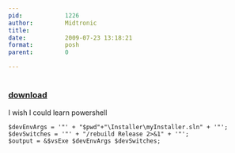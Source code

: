 ```yaml
---
pid:            1226
author:         Midtronic
title:          
date:           2009-07-23 13:18:21
format:         posh
parent:         0

---
```


# 

### [download](//scripts/1226.ps1)

I wish I could learn powershell

```posh
$devEnvArgs = '"' + "$pwd"+"\Installer\myInstaller.sln" + '"';
$devSwitches = '"' + "/rebuild Release 2>&1" + '"';
$output = &$vsExe $devEnvArgs $devSwitches;

```
